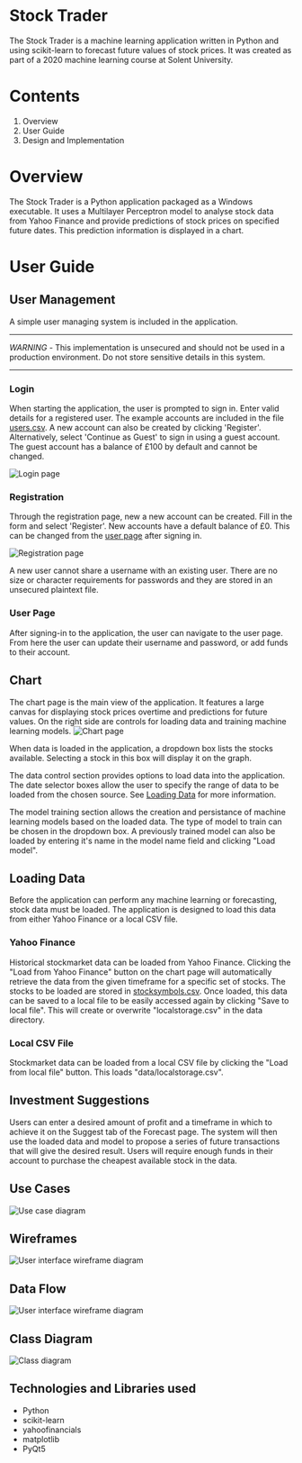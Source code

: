# Stock Trader
The Stock Trader is a machine learning application written in Python and using scikit-learn to forecast future values of stock prices.
It was created as part of a 2020 machine learning course at Solent University.

# Contents
1. Overview
2. User Guide
3. Design and Implementation

# Overview
The Stock Trader is a Python application packaged as a Windows executable. It uses a Multilayer Perceptron model to analyse stock data from Yahoo Finance and provide predictions of stock prices on specified future dates. This prediction information is displayed in a chart.

# User Guide
## User Management

A simple user managing system is included in the application.

---

*WARNING* - This implementation is unsecured and should not be used in a production environment. Do not store sensitive details in this system.

---

### Login
When starting the application, the user is prompted to sign in. Enter valid details for a registered user. The example accounts are included in the file [users.csv](../../data/users.csv). A new account can also be created by clicking 'Register'.
Alternatively, select 'Continue as Guest' to sign in using a guest account. The guest account has a balance of £100 by default and cannot be changed.

![Login page](images/loginpage.png)

### Registration
Through the registration page, new a new account can be created. Fill in the form and select 'Register'. New accounts have a default balance of £0. This can be changed from the [user page](#UserPage) after signing in.

![Registration page](images/registerpage.png)

A new user cannot share a username with an existing user. There are no size or character requirements for passwords and they are stored in an unsecured plaintext file.

### User Page
After signing-in to the application, the user can navigate to the user page. From here the user can update their username and password, or add funds to their account.

## Chart
The chart page is the main view of the application. It features a large canvas for displaying stock prices overtime and predictions for future values. On the right side are controls for loading data and training machine learning models.
![Chart page](images/chartpage.png)

When data is loaded in the application, a dropdown box lists the stocks available. Selecting a stock in this box will display it on the graph.

The data control section provides options to load data into the application. The date selector boxes allow the user to specify the range of data to be loaded from the chosen source. See [Loading Data](#LoadingData) for more information.

The model training section allows the creation and persistance of machine learning models based on the loaded data. The type of model to train can be chosen in the dropdown box. A previously trained model can also be loaded by entering it's name in the model name field and clicking "Load model".

## Loading Data
Before the application can perform any machine learning or forecasting, stock data must be loaded. The application is designed to load this data from either Yahoo Finance or a local CSV file.
### Yahoo Finance
Historical stockmarket data can be loaded from Yahoo Finance. Clicking the "Load from Yahoo Finance" button on the chart page will automatically retrieve the data from the given timeframe for a specific set of stocks. The stocks to be loaded are stored in [stocksymbols.csv](../../data/stocksymbols.csv).
Once loaded, this data can be saved to a local file to be easily accessed again by clicking "Save to local file". This will create or overwrite "localstorage.csv" in the data directory.

### Local CSV File
Stockmarket data can be loaded from a local CSV file by clicking the "Load from local file" button. This loads "data/localstorage.csv".

## Investment Suggestions
Users can enter a desired amount of profit and a timeframe in which to achieve it on the Suggest tab of the Forecast page. The system will then use the loaded data and model to propose a series of future transactions that will give the desired result.
Users will require enough funds in their account to purchase the cheapest available stock in the data.

## Use Cases
![Use case diagram](https://github.com/KieronGillingham/StockTrader/blob/main/docs/UseCases.png)

## Wireframes
![User interface wireframe diagram](https://github.com/KieronGillingham/StockTrader/blob/main/docs/UIWireframes.png)

## Data Flow
![User interface wireframe diagram](https://github.com/KieronGillingham/StockTrader/blob/main/docs/data_flow_diagram.png)

## Class Diagram
![Class diagram](https://github.com/KieronGillingham/StockTrader/blob/main/docs/class_diagram.png)

## Technologies and Libraries used
- Python
- scikit-learn
- yahoofinancials
- matplotlib
- PyQt5